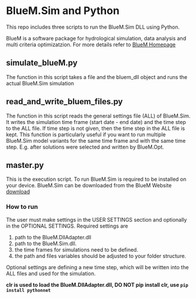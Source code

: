 # BlueM.Sim and Python

This repo includes three scripts to run the BlueM.Sim DLL using Python. 

BlueM is a software package for hydrological simulation, data analysis and multi criteria optimizatzion. 
For more details refer to [BlueM Homepage](https://bluemodel.org/)


## simulate_blueM.py

The function in this script takes a file and the bluem_dll object and runs the actual BlueM.Sim simulation

## read_and_write_bluem_files.py

The function in this script reads the general settings file (ALL) of BlueM.Sim. It writes the simulation time frame (start date - end date) 
and the time step to the ALL file. If time step is not given, then the time step in the ALL file is kept.
This function is particularly useful if you want to run multiple BlueM.Sim model variants for the same time frame and with the same
time step. E.g. after solutions were selected and written by BlueM.Opt.

## master.py

This is the execution script. To run BlueM.Sim is required to be installed on your device. 
BlueM.Sim can be downloaded from the BlueM Website [download](https://downloads.bluemodel.org/?dir=BlueM.Win)

### How to run

The user must make settings in the USER SETTINGS section and optionally in the OPTIONAL SETTINGS.
Required settings are  
1. path to the BlueM.DllAdapter.dll
2. path to the BlueM.Sim.dll.
3. the time frames for simulations need to be defined.
4. the path and files variables should be adjusted to your folder structure.

Optional settings are defining a new time step, which will be written into the ALL files and used for the simulation.

**clr is used to load the BlueM.DllAdapter.dll, DO NOT pip install clr, use `pip install pythonnet`**
